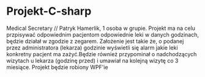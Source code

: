 # Projekt-C-sharp
Medical Secretary // Patryk Hamerlik, 1 osoba w grupie.
Projekt ma na celu przpisywać odpowiednim pacjentom odpowiednie leki w danych godzinach, będzie działał w zgodzie z zegarem. Założenie jest takie że, o podanej przez administratora (lekarza) godzinie wyświetli się alarm jakie leki konkretny pacjent ma zażyć.Będzie również  przypominał o nadchodzących wizytach u lekarza (godzinę przed) i umawiał na kolejną wizytę co 3 miesiące. 
Projekt będzie robiony WPF'ie
